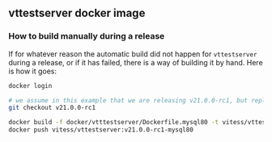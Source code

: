 ## vttestserver docker image

### How to build manually during a release

If for whatever reason the automatic build did not happen for `vttestserver` during a release, or if it has failed,
there is a way of building it by hand. Here is how it goes:

```bash
docker login

# we assume in this example that we are releasing v21.0.0-rc1, but replace this by any other tag
git checkout v21.0.0-rc1

docker build -f docker/vtttestserver/Dockerfile.mysql80 -t vitess/vttestserver:v21.0.0-rc1-mysql80 .
docker push vitess/vttestserver:v21.0.0-rc1-mysql80
```